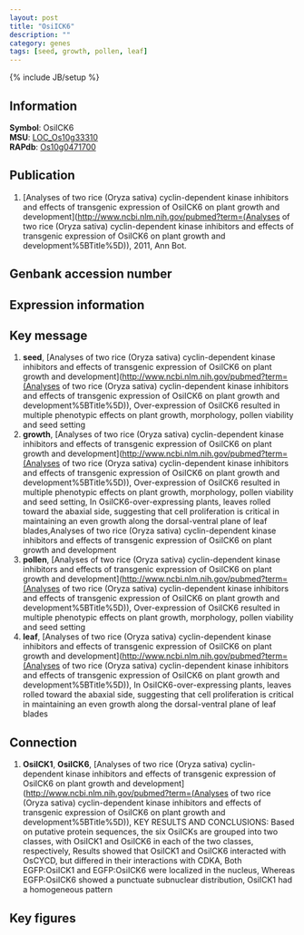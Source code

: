 ```yaml
---
layout: post
title: "OsiICK6"
description: ""
category: genes
tags: [seed, growth, pollen, leaf]
---
```

{% include JB/setup %}

## Information
__Symbol__: OsiICK6  
__MSU__: [LOC_Os10g33310](http://rice.plantbiology.msu.edu/cgi-bin/ORF_infopage.cgi?orf=LOC_Os10g33310)  
__RAPdb__: [Os10g0471700](http://rapdb.dna.affrc.go.jp/viewer/gbrowse_details/irgsp1?name=Os10g0471700)  

## Publication
1. [Analyses of two rice (Oryza sativa) cyclin-dependent kinase inhibitors and effects of transgenic expression of OsiICK6 on plant growth and development](http://www.ncbi.nlm.nih.gov/pubmed?term=(Analyses of two rice (Oryza sativa) cyclin-dependent kinase inhibitors and effects of transgenic expression of OsiICK6 on plant growth and development%5BTitle%5D)), 2011, Ann Bot.

## Genbank accession number

## Expression information

## Key message
1. __seed__, [Analyses of two rice (Oryza sativa) cyclin-dependent kinase inhibitors and effects of transgenic expression of OsiICK6 on plant growth and development](http://www.ncbi.nlm.nih.gov/pubmed?term=(Analyses of two rice (Oryza sativa) cyclin-dependent kinase inhibitors and effects of transgenic expression of OsiICK6 on plant growth and development%5BTitle%5D)),  Over-expression of OsiICK6 resulted in multiple phenotypic effects on plant growth, morphology, pollen viability and seed setting
2. __growth__, [Analyses of two rice (Oryza sativa) cyclin-dependent kinase inhibitors and effects of transgenic expression of OsiICK6 on plant growth and development](http://www.ncbi.nlm.nih.gov/pubmed?term=(Analyses of two rice (Oryza sativa) cyclin-dependent kinase inhibitors and effects of transgenic expression of OsiICK6 on plant growth and development%5BTitle%5D)),  Over-expression of OsiICK6 resulted in multiple phenotypic effects on plant growth, morphology, pollen viability and seed setting, In OsiICK6-over-expressing plants, leaves rolled toward the abaxial side, suggesting that cell proliferation is critical in maintaining an even growth along the dorsal-ventral plane of leaf blades,Analyses of two rice (Oryza sativa) cyclin-dependent kinase inhibitors and effects of transgenic expression of OsiICK6 on plant growth and development
3. __pollen__, [Analyses of two rice (Oryza sativa) cyclin-dependent kinase inhibitors and effects of transgenic expression of OsiICK6 on plant growth and development](http://www.ncbi.nlm.nih.gov/pubmed?term=(Analyses of two rice (Oryza sativa) cyclin-dependent kinase inhibitors and effects of transgenic expression of OsiICK6 on plant growth and development%5BTitle%5D)),  Over-expression of OsiICK6 resulted in multiple phenotypic effects on plant growth, morphology, pollen viability and seed setting
4. __leaf__, [Analyses of two rice (Oryza sativa) cyclin-dependent kinase inhibitors and effects of transgenic expression of OsiICK6 on plant growth and development](http://www.ncbi.nlm.nih.gov/pubmed?term=(Analyses of two rice (Oryza sativa) cyclin-dependent kinase inhibitors and effects of transgenic expression of OsiICK6 on plant growth and development%5BTitle%5D)),  In OsiICK6-over-expressing plants, leaves rolled toward the abaxial side, suggesting that cell proliferation is critical in maintaining an even growth along the dorsal-ventral plane of leaf blades

## Connection
1. __OsiICK1__, __OsiICK6__, [Analyses of two rice (Oryza sativa) cyclin-dependent kinase inhibitors and effects of transgenic expression of OsiICK6 on plant growth and development](http://www.ncbi.nlm.nih.gov/pubmed?term=(Analyses of two rice (Oryza sativa) cyclin-dependent kinase inhibitors and effects of transgenic expression of OsiICK6 on plant growth and development%5BTitle%5D)),  KEY RESULTS AND CONCLUSIONS: Based on putative protein sequences, the six OsiICKs are grouped into two classes, with OsiICK1 and OsiICK6 in each of the two classes, respectively, Results showed that OsiICK1 and OsiICK6 interacted with OsCYCD, but differed in their interactions with CDKA, Both EGFP:OsiICK1 and EGFP:OsiICK6 were localized in the nucleus, Whereas EGFP:OsiICK6 showed a punctuate subnuclear distribution, OsiICK1 had a homogeneous pattern

## Key figures


